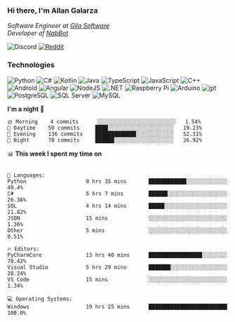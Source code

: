 ### Hi there, I'm Allan Galarza
*Software Engineer at [Gila Software](https://gilasw.com)*  
*Developer of [NabBot](https://nabbot.xyz)*

![Discord](https://img.shields.io/badge/Galarzaa%238515-7289DA?logo=discord&style=flat-square&logoColor=white)
[![Reddit](https://img.shields.io/badge/Galarzaa%238515-FF4500?logo=reddit&style=flat-square&logoColor=white)](https://reddit.com/u/Galarzaa)

### Technologies
![Python](https://img.shields.io/badge/Python-303030?style=flat-square&logo=python)
![C#](https://img.shields.io/badge/C%23-303030?style=flat-square&logo=c-sharp)
![Kotlin](https://img.shields.io/badge/Kotlin-303030?logo=kotlin&style=flat-square&)
![Java](https://img.shields.io/badge/Java-303030?style=flat-square&logo=java)
![TypeScript](https://img.shields.io/badge/TypeScript-303030?style=flat-square&logo=typescript)
![JavaScript](https://img.shields.io/badge/JavaScript-303030?style=flat-square&logo=javascript)
![C++](https://img.shields.io/badge/C%2B%2B-303030?style=flat-square&logo=c%2B%2B)
![Android](https://img.shields.io/badge/Android-303030?style=flat-square&logo=android)
![Angular](https://img.shields.io/badge/Angular-303030?style=flat-square&logo=angular)
![NodeJS](https://img.shields.io/badge/NodeJS-303030?style=flat-square&logo=node.js)
![.NET](https://img.shields.io/badge/.NET-303030?style=flat-square&logo=.net)
![Raspberry Pi](https://img.shields.io/badge/RaspberryPi-303030?style=flat-square&logo=raspberry-pi)
![Arduino](https://img.shields.io/badge/Arduino-303030?style=flat-square&logo=arduino)
![git](https://img.shields.io/badge/git-303030?style=flat-square&logo=git)
![PostgreSQL](https://img.shields.io/badge/PostgreSQL-303030?style=flat-square&logo=postgresql)
![SQL Server](https://img.shields.io/badge/SQL_Server-303030?style=flat-square&logo=microsoft-sql-server)
![MySQL](https://img.shields.io/badge/MySQL-303030?style=flat-square&logo=mysql)

<!--
**Galarzaa90/Galarzaa90** is a ✨ _special_ ✨ repository because its `README.md` (this file) appears on your GitHub profile.

Here are some ideas to get you started:

- 🔭 I’m currently working on ...
- 🌱 I’m currently learning ...
- 👯 I’m looking to collaborate on ...
- 🤔 I’m looking for help with ...
- 💬 Ask me about ...
- 📫 How to reach me: ...
- 😄 Pronouns: ...
- ⚡ Fun fact: ...
-->

<!--START_SECTION:waka-->
**I'm a night 🦉** 

```text
🌞 Morning    4 commits      ░░░░░░░░░░░░░░░░░░░░░░░░░   1.54% 
🌆 Daytime    50 commits     ████░░░░░░░░░░░░░░░░░░░░░   19.23% 
🌃 Evening    136 commits    █████████████░░░░░░░░░░░░   52.31% 
🌙 Night      70 commits     ██████░░░░░░░░░░░░░░░░░░░   26.92%

```


📊 **This week I spent my time on** 

```text

💬 Languages: 
Python                   9 hrs 35 mins       ████████████░░░░░░░░░░░░░   49.4% 
C#                       5 hrs 7 mins        ██████░░░░░░░░░░░░░░░░░░░   26.36% 
SQL                      4 hrs 14 mins       █████░░░░░░░░░░░░░░░░░░░░   21.82% 
JSON                     15 mins             ░░░░░░░░░░░░░░░░░░░░░░░░░   1.36% 
Other                    5 mins              ░░░░░░░░░░░░░░░░░░░░░░░░░   0.51%

🔥 Editors: 
PyCharmCore              13 hrs 40 mins      █████████████████░░░░░░░░   70.42% 
Visual Studio            5 hrs 29 mins       ███████░░░░░░░░░░░░░░░░░░   28.24% 
VS Code                  15 mins             ░░░░░░░░░░░░░░░░░░░░░░░░░   1.34%

💻 Operating Systems: 
Windows                  19 hrs 25 mins      █████████████████████████   100.0%

```


<!--END_SECTION:waka-->
